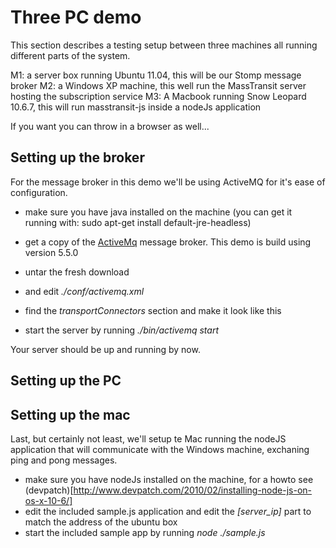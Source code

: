 Three PC demo
=============

This section describes a testing setup between three machines all running different parts of the system.

M1: a server box running Ubuntu 11.04, this will be our Stomp message broker 
M2: a Windows XP machine, this well run the MassTransit server hosting the subscription service
M3: A Macbook running Snow Leopard 10.6.7, this will run masstransit-js inside a nodeJs application

If you want you can throw in a browser as well...

Setting up the broker
---------------------
For the message broker in this demo we'll be using ActiveMQ for it's ease of configuration.

* make sure you have java installed on the machine (you can get it running with: sudo apt-get install default-jre-headless)
* get a copy of the [ActiveMq](https://activemq.apache.org/) message broker. This demo is build using version 5.5.0
* untar the fresh download 
* and edit *./conf/activemq.xml*
* find the *transportConnectors* section and make it look like this

 	<transportConnectors>
        <transportConnector name="openwire" uri="tcp://0.0.0.0:61616"/>
        <transportConnector name="websocket" uri="ws://0.0.0.0:61614"/>
    </transportConnectors>
	
* start the server by running *./bin/activemq start*

Your server should be up and running by now.

Setting up the PC
-----------------

Setting up the mac
------------------
Last, but certainly not least, we'll setup te Mac running the nodeJS application that will communicate with the Windows machine, exchaning ping and pong messages.

* make sure you have nodeJs installed on the machine, for a howto see (devpatch)[http://www.devpatch.com/2010/02/installing-node-js-on-os-x-10-6/]
* edit the included sample.js application and edit the *[server_ip]* part to match the address of the ubuntu box
* start the included sample app by running *node ./sample.js*



